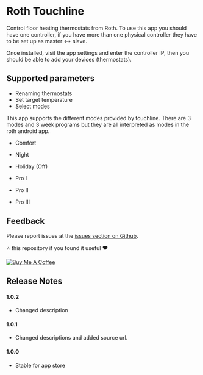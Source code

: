 # Roth Touchline

Control floor heating thermostats from Roth. To use this app you should have one controller, if you have more than one physical controller they have to be set up as master <-> slave.

Once installed, visit the app settings and enter the controller IP, then you should be able to add your devices (thermostats).

## Supported parameters
* Renaming thermostats
* Set target temperature
* Select modes

This app supports the different modes provided by touchline. There are 3 modes and 3 week programs but they are all interpreted as modes in the roth android app.

* Comfort
* Night
* Holiday (Off)

* Pro I
* Pro II
* Pro III

## Feedback
Please report issues at the [issues section on Github](https://github.com/jonkristian/no.jonkristian.roth/issues).

⭐️ this repository if you found it useful ❤️

<a href="https://www.buymeacoffee.com/jonkristian" target="_blank"><img src="https://bmc-cdn.nyc3.digitaloceanspaces.com/BMC-button-images/custom_images/white_img.png" alt="Buy Me A Coffee" style="height: auto !important;width: auto !important;" ></a>

## Release Notes
#### 1.0.2
- Changed description

#### 1.0.1
- Changed descriptions and added source url.

#### 1.0.0
- Stable for app store